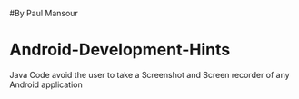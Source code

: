 #By Paul Mansour
# Android-Development-Hints
Java Code avoid the user to take a Screenshot and Screen recorder of any Android application
